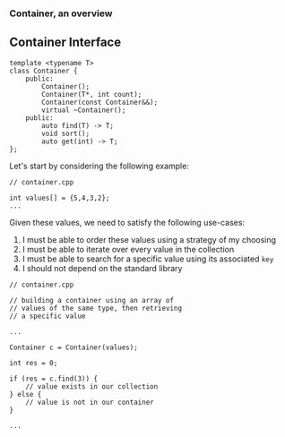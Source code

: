 ### Container, an overview

## Container Interface
```
template <typename T>
class Container {
	public:
		Container();
		Container(T*, int count);
		Container(const Container&&);
		virtual ~Container();
	public:
		auto find(T) -> T;
		void sort();
		auto get(int) -> T;
};
```

Let's start by considering the following example:
```
// container.cpp

int values[] = {5,4,3,2};
...
```

Given these values, we need to satisfy the following use-cases:
1. I must be able to order these values using a strategy of my choosing
2. I must be able to iterate over every value in the collection
3. I must be able to search for a specific value using its associated `key`
4. I should not depend on the standard library

```
// container.cpp

// building a container using an array of 
// values of the same type, then retrieving
// a specific value

...

Container c = Container(values);

int res = 0;

if (res = c.find(3)) { 
	// value exists in our collection
} else {
	// value is not in our container
}

...
```
